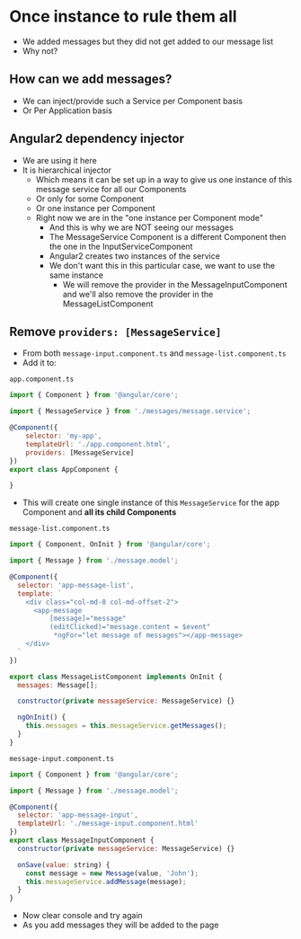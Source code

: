 # Once instance to rule them all
* We added messages but they did not get added to our message list
* Why not?

## How can we add messages?
* We can inject/provide such a Service per Component basis
* Or Per Application basis

## Angular2 dependency injector
* We are using it here
* It is hierarchical injector
    - Which means it can be set up in a way to give us one instance of this message service for all our Components
    - Or only for some Component
    - Or one instance per Component
    - Right now we are in the "one instance per Component mode"
        + And this is why we are NOT seeing our messages
        + The MessageService Component is a different Component then the one in the InputServiceComponent
        + Angular2 creates two instances of the service
        + We don't want this in this particular case, we want to use the same instance
            * We will remove the provider in the MessageInputComponent and we'll also remove the provider in the MessageListComponent

## Remove `providers: [MessageService]`
* From both `message-input.component.ts` and `message-list.component.ts`
* Add it to:

`app.component.ts`

```js
import { Component } from '@angular/core';

import { MessageService } from './messages/message.service';

@Component({
    selector: 'my-app',
    templateUrl: './app.component.html',
    providers: [MessageService]
})
export class AppComponent {

}
```

* This will create one single instance of this `MessageService` for the app Component and **all its child Components**

`message-list.component.ts`

```js
import { Component, OnInit } from '@angular/core';

import { Message } from './message.model';

@Component({
  selector: 'app-message-list',
  template: `
    <div class="col-md-8 col-md-offset-2">
      <app-message
          [message]="message"
          (editClicked)="message.content = $event"
           *ngFor="let message of messages"></app-message>
    </div>
  `
})

export class MessageListComponent implements OnInit {
  messages: Message[];

  constructor(private messageService: MessageService) {}

  ngOnInit() {
    this.messages = this.messageService.getMessages();
  }
}
```

`message-input.component.ts`

```js
import { Component } from '@angular/core';

import { Message } from './message.model';

@Component({
  selector: 'app-message-input',
  templateUrl: './message-input.component.html'
})
export class MessageInputComponent {
  constructor(private messageService: MessageService) {}

  onSave(value: string) {
    const message = new Message(value, 'John');
    this.messageService.addMessage(message);
  }
}
```

* Now clear console and try again
* As you add messages they will be added to the page
